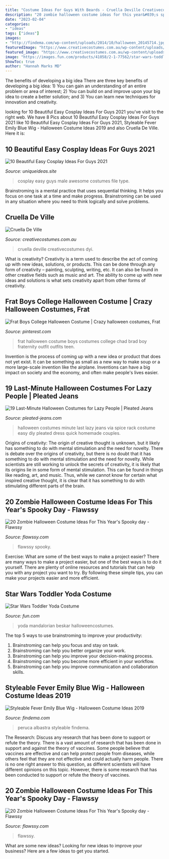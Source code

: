 ```yaml
---
title: "Costume Ideas For Guys With Beards - Cruella Deville Creativecostumes Dyi"
description: "20 zombie halloween costume ideas for this year&#039;s spooky day"
date: "2023-02-04"
categories:
- "ideas"
tags: ["ideas"]
images:
- "http://findema.com/wp-content/uploads/2014/10/halloween_20145714.jpg"
featuredImage: "https://www.creativecostumes.com.au/wp-content/uploads/2012/12/Cruella-De-Ville-677x1024.jpg"
featured_image: "https://www.creativecostumes.com.au/wp-content/uploads/2012/12/Cruella-De-Ville-677x1024.jpg"
image: "https://images.fun.com/products/41058/2-1-77562/star-wars-toddler-yoda-costume.jpg"
ShowToc: true
author: "Hannah Marks MD"
---
```



The benefits of developing a big idea
There are three key benefits of developing a big idea: 1) You can gain an understanding of an entire problem or area of interest; 2) You can build on and improve upon your big idea to create a better solution; and 3) You can learn new techniques for innovation and creativity.

	

		
looking for 10 Beautiful Easy Cosplay Ideas For Guys 2021 you've visit to the right web. We have 8 Pics about 10 Beautiful Easy Cosplay Ideas For Guys 2021 like 10 Beautiful Easy Cosplay Ideas For Guys 2021, Styleable Fever Emily Blue Wig - Halloween Costume Ideas 2019 and also Cruella De Ville. Here it is:
		
    
## 10 Beautiful Easy Cosplay Ideas For Guys 2021

<img loading=lazy src="https://www.uniqueideas.site/wp-content/uploads/235-best-male-movies-cosplay-images-on-pinterest-awesome-cosplay.jpg" onerror="this.onerror=null;this.src='https://tse1.mm.bing.net/th?id=OIP.m2Lqgg8BIOpaMTF3CMtJdgHaLH&amp;pid=15.1';" alt="10 Beautiful Easy Cosplay Ideas For Guys 2021">

_Source: uniqueideas.site_

>cosplay easy guys male awesome costumes file type. 

	

Brainstroming is a mental practice that uses sequential thinking. It helps you focus on one task at a time and make progress. Brainstroming can be used in any situation where you need to think logically and solve problems.

    
## Cruella De Ville

<img loading=lazy src="https://www.creativecostumes.com.au/wp-content/uploads/2012/12/Cruella-De-Ville-677x1024.jpg" onerror="this.onerror=null;this.src='https://tse3.mm.bing.net/th?id=OIP.7r2o1gdC5aIl3fskKJ1ZbwHaLM&amp;pid=15.1';" alt="Cruella De Ville">

_Source: creativecostumes.com.au_

>cruella deville creativecostumes dyi. 

	

What is creativity?
Creativity is a term used to describe the act of coming up with new ideas, solutions, or products. This can be done through any form of creativity – painting, sculpting, writing, etc. It can also be found in other creative fields such as music and art. The ability to come up with new ideas and solutions is what sets creativity apart from other forms of creativity.

    
## Frat Boys College Halloween Costume | Crazy Halloween Costumes, Frat

<img loading=lazy src="https://i.pinimg.com/736x/68/d9/99/68d9992f30f6bb16692ec3d79bcb7bf6.jpg" onerror="this.onerror=null;this.src='https://tse3.mm.bing.net/th?id=OIP.Z8yxou-aMgbRPDpptIRGwwHaJ7&amp;pid=15.1';" alt="Frat Boys College Halloween Costume | Crazy halloween costumes, Frat">

_Source: pinterest.com_

>frat halloween costume boys costumes college chad brad boy fraternity outfit outfits teen. 

	

Invention is the process of coming up with a new idea or product that does not yet exist. It can be something as small as a new way to make soup or a more large-scale invention like the airplane. Inventions can have a big impact on society and the economy, and often make people's lives easier.

    
## 19 Last-Minute Halloween Costumes For Lazy People | Pleated Jeans

<img loading=lazy src="http://www.pleated-jeans.com/wp-content/uploads/2013/10/spice-rack-mashable-1.jpg" onerror="this.onerror=null;this.src='https://tse3.mm.bing.net/th?id=OIP._9-o5hGYOLk-OO5BEA2tgwHaJ4&amp;pid=15.1';" alt="19 Last-Minute Halloween Costumes for Lazy People | Pleated Jeans">

_Source: pleated-jeans.com_

>halloween costumes minute last lazy jeans via spice rack costume easy diy pleated dress quick homemade couples. 

	

Origins of creativity: The origin of creative thought is unknown, but it likely has something to do with mental stimulation and the need for novelty.
There is debate over the origins of creativity, but there is no doubt that it has something to do with mental stimulation and the need for novelty. While scientists are still working to unlock the secrets of creativity, it is likely that its origins lie in some form of mental stimulation. This can be found in things like reading, art, and music. Thus, while we cannot know for certain what inspired creative thought, it is clear that it has something to do with stimulating different parts of the brain.

    
## 20 Zombie Halloween Costume Ideas For This Year&#039;s Spooky Day - Flawssy

<img loading=lazy src="http://flawssy.com/wp-content/uploads/2016/06/zombie-school-girl..jpg" onerror="this.onerror=null;this.src='https://tse1.mm.bing.net/th?id=OIP.CiH5Viraiq2uhY76OVx4MAHaLn&amp;pid=15.1';" alt="20 Zombie Halloween Costume Ideas For This Year&#039;s Spooky day - Flawssy">

_Source: flawssy.com_

>flawssy spooky. 

	

Exercise: What are some of the best ways to make a project easier?
There are many ways to make a project easier, but one of the best ways is to do it yourself. There are plenty of online resources and tutorials that can help you with any project you want to try. By following these simple tips, you can make your projects easier and more efficient.

    
## Star Wars Toddler Yoda Costume

<img loading=lazy src="https://images.fun.com/products/41058/2-1-77562/star-wars-toddler-yoda-costume.jpg" onerror="this.onerror=null;this.src='https://tse4.mm.bing.net/th?id=OIP.muqTnjBPvmmbhG2vRRP2xQHaKl&amp;pid=15.1';" alt="Star Wars Toddler Yoda Costume">

_Source: fun.com_

>yoda mandalorian beskar halloweencostumes. 

	

The top 5 ways to use brainstroming to improve your productivity:
1. Brainstroming can help you focus and stay on task.
2. Brainstroming can help you better organize your work.
3. Brainstroming can help you improve your decision-making process.
4. Brainstroming can help you become more efficient in your workflow.
5. Brainstroming can help you improve communication and collaboration skills.

    
## Styleable Fever Emily Blue Wig - Halloween Costume Ideas 2019

<img loading=lazy src="http://findema.com/wp-content/uploads/2014/10/halloween_20145714.jpg" onerror="this.onerror=null;this.src='https://tse3.mm.bing.net/th?id=OIP.d4fUtNtAL9OoD9Sre4SDfQHaKl&amp;pid=15.1';" alt="Styleable Fever Emily Blue Wig - Halloween Costume Ideas 2019">

_Source: findema.com_

>peruca albastra styleable findema. 

	

The Research: Discuss any research that has been done to support or refute the theory.
There is a vast amount of research that has been done in support and against the theory of vaccines. Some people believe that vaccines are effective and can help protect people from diseases, while others feel that they are not effective and could actually harm people. There is no one right answer to this question, as different scientists will have different opinions on this topic. However, there is some research that has been conducted to support or refute the theory of vaccines.

    
## 20 Zombie Halloween Costume Ideas For This Year&#039;s Spooky Day - Flawssy

<img loading=lazy src="https://www.flawssy.com/wp-content/uploads/2016/06/Kid-zombie-makeup.jpg" onerror="this.onerror=null;this.src='https://tse3.mm.bing.net/th?id=OIP.0i7vaYycuGt4PGra4Omd4AHaJX&amp;pid=15.1';" alt="20 Zombie Halloween Costume Ideas For This Year&#039;s Spooky day - Flawssy">

_Source: flawssy.com_

>flawssy. 

	

What are some new ideas?
Looking for new ideas to improve your business? Here are a few ideas to get you started.

